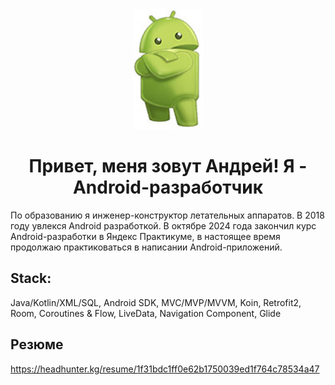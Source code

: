 <div align="center">
<img src="https://github.com/A2T-user/A2T-user/blob/main/Android.jpg" width="112" height="192" />
</div>


<div align="center">
<h1>Привет, меня зовут Андрей!  Я - Android-разработчик</h1>
</div>

По образованию я инженер-конструктор летательных аппаратов. В 2018 году увлекся Android разработкой. В октябре 2024 года закончил курс Android-разработки в Яндекс Практикуме, в настоящее время продолжаю практиковаться в написании Android-приложений.

##  Stack:
 Java/Kotlin/XML/SQL, Android SDK, MVC/MVP/MVVM, Koin, Retrofit2, Room, Coroutines & Flow, LiveData, Navigation Component, Glide
##  Резюме
https://headhunter.kg/resume/1f31bdc1ff0e62b1750039ed1f764c78534a47

